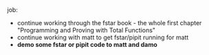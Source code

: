 job: 
  * continue working through the fstar book - the whole first chapter "Programming and Proving with Total Functions"
  * continue working with matt to get fstar/pipit running for matt
  * **demo some fstar or pipit code to matt and damo**
  